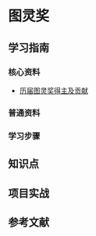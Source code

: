 # 图灵奖

## 学习指南

### 核心资料

* [历届图灵奖得主及贡献](https://amturing.acm.org)

### 普通资料

### 学习步骤

## 知识点

## 项目实战

## 参考文献
